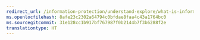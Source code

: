 ```yaml
---
redirect_url: /information-protection/understand-explore/what-is-information-protection
ms.openlocfilehash: 8afe23c2302a64794c0bfdae8faa4c43a1764bc0
ms.sourcegitcommit: 31e128cc1b917bf767987f0b2144b7f3b6288f2e
translationtype: HT
---
```

